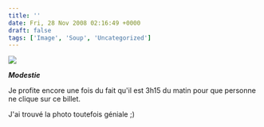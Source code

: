 ```yaml
---
title: ''
date: Fri, 28 Nov 2008 02:16:49 +0000
draft: false
tags: ['Image', 'Soup', 'Uncategorized']
---
```


![](https://madd0.files.wordpress.com/2008/11/rcxxgaq0ngtr0htar0hkjmr8o1_500.jpg)

**_Modestie_**

Je profite encore une fois du fait qu'il est 3h15 du matin pour que personne ne clique sur ce billet.

J'ai trouvé la photo toutefois géniale ;)